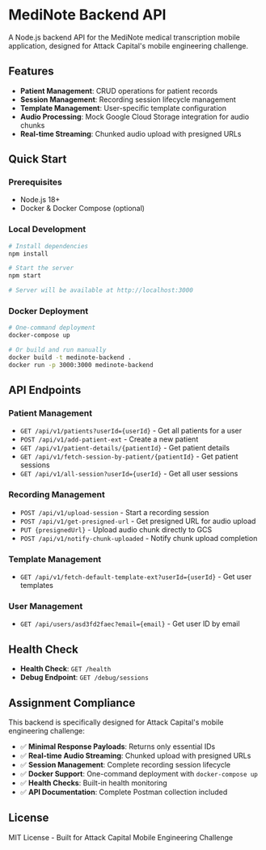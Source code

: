 # MediNote Backend API

A Node.js backend API for the MediNote medical transcription mobile application, designed for Attack Capital's mobile engineering challenge.

## Features

- **Patient Management**: CRUD operations for patient records
- **Session Management**: Recording session lifecycle management
- **Template Management**: User-specific template configuration
- **Audio Processing**: Mock Google Cloud Storage integration for audio chunks
- **Real-time Streaming**: Chunked audio upload with presigned URLs

## Quick Start

### Prerequisites

- Node.js 18+ 
- Docker & Docker Compose (optional)

### Local Development

```bash
# Install dependencies
npm install

# Start the server
npm start

# Server will be available at http://localhost:3000
```

### Docker Deployment

```bash
# One-command deployment
docker-compose up

# Or build and run manually
docker build -t medinote-backend .
docker run -p 3000:3000 medinote-backend
```

## API Endpoints

### Patient Management
- `GET /api/v1/patients?userId={userId}` - Get all patients for a user
- `POST /api/v1/add-patient-ext` - Create a new patient
- `GET /api/v1/patient-details/{patientId}` - Get patient details
- `GET /api/v1/fetch-session-by-patient/{patientId}` - Get patient sessions
- `GET /api/v1/all-session?userId={userId}` - Get all user sessions

### Recording Management
- `POST /api/v1/upload-session` - Start a recording session
- `POST /api/v1/get-presigned-url` - Get presigned URL for audio upload
- `PUT {presignedUrl}` - Upload audio chunk directly to GCS
- `POST /api/v1/notify-chunk-uploaded` - Notify chunk upload completion

### Template Management
- `GET /api/v1/fetch-default-template-ext?userId={userId}` - Get user templates

### User Management
- `GET /api/users/asd3fd2faec?email={email}` - Get user ID by email

## Health Check

- **Health Check**: `GET /health`
- **Debug Endpoint**: `GET /debug/sessions`

## Assignment Compliance

This backend is specifically designed for Attack Capital's mobile engineering challenge:

- ✅ **Minimal Response Payloads**: Returns only essential IDs
- ✅ **Real-time Audio Streaming**: Chunked upload with presigned URLs
- ✅ **Session Management**: Complete recording session lifecycle
- ✅ **Docker Support**: One-command deployment with `docker-compose up`
- ✅ **Health Checks**: Built-in health monitoring
- ✅ **API Documentation**: Complete Postman collection included

## License

MIT License - Built for Attack Capital Mobile Engineering Challenge
